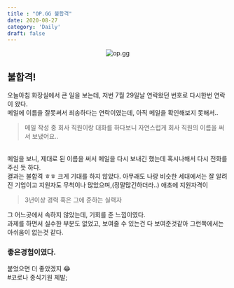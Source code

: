 ```yaml
---
title : "OP.GG 불합격"
date: 2020-08-27
category: 'Daily'
draft: false
---
```


<div style="margin : 0 auto; text-align : center">
  <img src="https://attach.s.op.gg/logo/20200728145104.1d168565d106679d24e00fcd2affc8f4.png" alt="op.gg">
</div>

## 불합격!
오늘아침 화장실에서 큰 일을 보는데, 저번 7월 29일날 연락왔던 번호로 다시한번 연락이 왔다.
<br>
메일에 이름을 잘못써서 죄송하다는 연락이였는데, 아직 메일을 확인해보지 못해서..
<br>

> 메일 작성 중 회사 직원이랑 대화를 하다보니 자연스럽게 회사 직원의 이름을 써서 보냈어요..

<br>
메일을 보니, 제대로 된 이름을 써서 메일을 다시 보내긴 했는데 혹시나해서 다시 전화를 주신 듯 하다.

<br>
결과는 불합격 ㅎㅎ
크게 기대를 하지 않았다. 아무래도 나랑 비슷한 세대에서는 잘 알려진 기업이고 지원자도 무척이나 많았으며,(정말많긴하더라..) 애초에 지원자격이 

> 3년이상 경력 혹은 그에 준하는 실력자

그 어느곳에서 속하지 않았는데, 기회를 준 느낌이였다.
<br>
과제를 하면서 실수한 부분도 없었고, 보여줄 수 있는건 다 보여준것같아 그런쪽에서는 아쉬움이 없는것 같다.
<br>

### 좋은경험이였다.
붙었으면 더 좋았겠지 😂<br>
#코로나 종식기원 제발;
